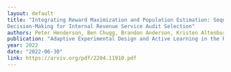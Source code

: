 ```yaml
---
layout: default 
title: "Integrating Reward Maximization and Population Estimation: Sequential
Decision-Making for Internal Revenue Service Audit Selection"
authors: Peter Henderson, Ben Chugg, Brandon Anderson, Kristen Altenburger, Alex Turk, John L. Guyton, Jacob Goldin, Daniel E. Ho
publication: "Adaptive Experimental Design and Active Learning in the Real World, ICML Workshop (Spotlight Talk)"
year: 2022
date: "2022-06-30"
link: https://arxiv.org/pdf/2204.11910.pdf
---
```

